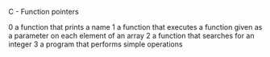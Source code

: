 C - Function pointers

0 a function that prints a name
1 a function that executes a function given as a parameter on each element of an array
2 a function that searches for an integer
3 a program that performs simple operations
